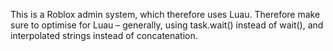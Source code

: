 This is a Roblox admin system, which therefore uses Luau. Therefore make sure to optimise for Luau – generally, using task.wait() instead of wait(), and interpolated strings instead of concatenation.
